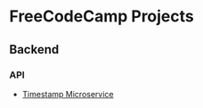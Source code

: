 # FreeCodeCamp Projects

## Backend

### API

- [Timestamp Microservice](https://github.com/Alexendoo/FreeCodeCamp/tree/timestamp)
